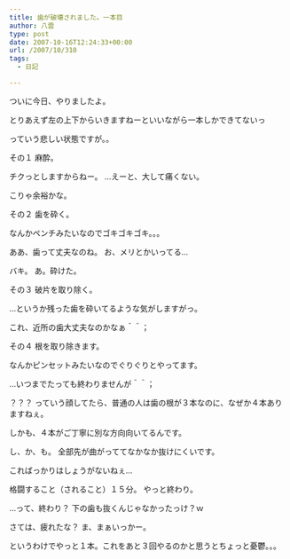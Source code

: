 ```yaml
---
title: 歯が破壊されました。一本目
author: 八雲
type: post
date: 2007-10-16T12:24:33+00:00
url: /2007/10/310
tags:
  - 日記

---
```

ついに今日、やりましたよ。
  
とりあえず左の上下からいきますねーといいながら一本しかできてないっ
  
っていう悲しい状態ですが。。

その１ 麻酔。
  
チクっとしますからねー。 …えーと、大して痛くない。
  
こりゃ余裕かな。

その２ 歯を砕く。
  
なんかペンチみたいなのでゴキゴキゴキ。。。
  
ああ、歯って丈夫なのね。 お、メリとかいってる…
  
バキ。 あ。砕けた。

その３ 破片を取り除く。
  
…というか残った歯を砕いてるような気がしますがっ。
  
これ、近所の歯大丈夫なのかなぁ＾＾；

その４ 根を取り除きます。
  
なんかピンセットみたいなのでぐりぐりとやってます。
  
…いつまでたっても終わりませんが＾＾；
  
？？？ っていう顔してたら、普通の人は歯の根が３本なのに、なぜか４本ありますねぇ。
  
しかも、４本がご丁寧に別な方向向いてるんです。
  
し、か、も。 全部先が曲がっててなかなか抜けにくいです。
  
こればっかりはしょうがないねぇ…
  
格闘すること（されること）１５分。 やっと終わり。

…って、終わり？ 下の歯も抜くんじゃなかったっけ？ｗ
  
さては、疲れたな？ ま、まぁいっかー。
  
というわけでやっと１本。これをあと３回やるのかと思うとちょっと憂鬱。。。
